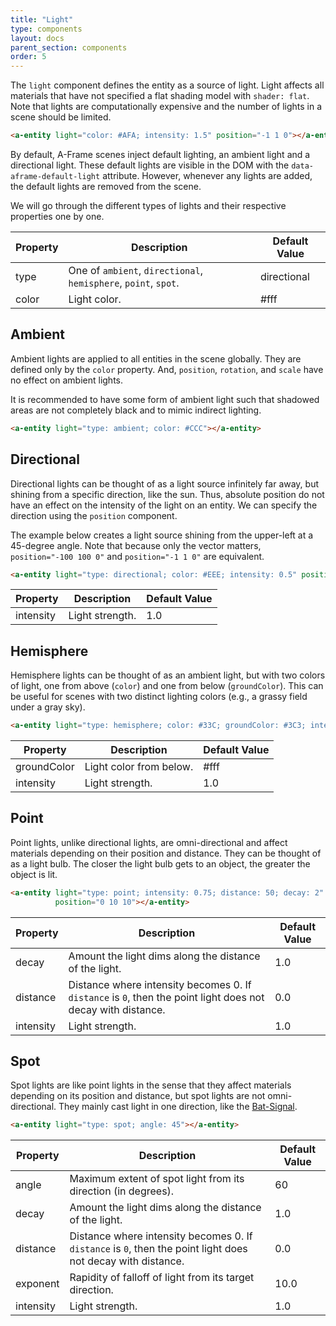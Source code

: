```yaml
---
title: "Light"
type: components
layout: docs
parent_section: components
order: 5
---
```


The `light` component defines the entity as a source of light. Light affects all materials that have not specified a flat shading model with `shader: flat`. Note that lights are computationally expensive and the number of lights in a scene should be limited.

```html
<a-entity light="color: #AFA; intensity: 1.5" position="-1 1 0"></a-entity>
```

By default, A-Frame scenes inject default lighting, an ambient light and a directional light. These default lights are visible in the DOM with the `data-aframe-default-light` attribute. However, whenever any lights are added, the default lights are removed from the scene.

We will go through the different types of lights and their respective properties one by one.

| Property  | Description                                                     | Default Value |
|-----------|-----------------------------------------------------------------|---------------|
| type      | One of `ambient`, `directional`, `hemisphere`, `point`, `spot`. | directional   |
| color     | Light color.                                                    | #fff          |

## Ambient

Ambient lights are applied to all entities in the scene globally. They are defined only by the `color` property. And, `position`, `rotation`, and `scale` have no effect on ambient lights.

It is recommended to have some form of ambient light such that shadowed areas
are not completely black and to mimic indirect lighting.

```html
<a-entity light="type: ambient; color: #CCC"></a-entity>
```

## Directional

Directional lights can be thought of as a light source infinitely far away, but shining from a specific direction, like the sun. Thus, absolute position do not have an effect on the intensity of the light on an entity. We can specify the direction using the `position` component.

The example below creates a light source shining from the upper-left at a 45-degree angle. Note that because only the vector matters, `position="-100 100 0"` and `position="-1 1 0"` are equivalent.

```html
<a-entity light="type: directional; color: #EEE; intensity: 0.5" position="-1 1 0"></a-entity>
```

| Property  | Description     | Default Value |
|-----------|-----------------|---------------|
| intensity | Light strength. | 1.0           |

## Hemisphere

Hemisphere lights can be thought of as an ambient light, but with two colors of light, one from above (`color`) and one from below (`groundColor`). This can be useful for scenes with two distinct lighting colors (e.g., a grassy field under a gray sky).

```html
<a-entity light="type: hemisphere; color: #33C; groundColor: #3C3; intensity: 2"></a-entity>
```

| Property    | Description             | Default Value |
|-------------|-------------------------|---------------|
| groundColor | Light color from below. | #fff          |
| intensity   | Light strength.         | 1.0           |

## Point

Point lights, unlike directional lights, are omni-directional and affect materials depending on their position and distance. They can be thought of as a light bulb. The closer the light bulb gets to an object, the greater the object is lit.

```html
<a-entity light="type: point; intensity: 0.75; distance: 50; decay: 2"
          position="0 10 10"></a-entity>
```

| Property    | Description                                                                                                | Default Value |
|-------------|------------------------------------------------------------------------------------------------------------|---------------|
| decay       | Amount the light dims along the distance of the light.                                                     | 1.0           |
| distance    | Distance where intensity becomes 0. If `distance` is `0`, then the point light does not decay with distance. | 0.0           |
| intensity   | Light strength.                                                                                            | 1.0           |

## Spot

Spot lights are like point lights in the sense that they affect materials depending on its position and distance, but spot lights are not omni-directional. They mainly cast light in one direction, like the [Bat-Signal](https://en.wikipedia.org/wiki/Bat-Signal).

```html
<a-entity light="type: spot; angle: 45"></a-entity>
```

| Property    | Description                                                                                                | Default Value |
|-------------|------------------------------------------------------------------------------------------------------------|---------------|
| angle       | Maximum extent of spot light from its direction (in degrees).                                               | 60            |
| decay       | Amount the light dims along the distance of the light.                                                     | 1.0           |
| distance    | Distance where intensity becomes 0. If `distance` is `0`, then the point light does not decay with distance. | 0.0           |
| exponent    | Rapidity of falloff of light from its target direction.                                                    | 10.0          |
| intensity   | Light strength.                                                                                            | 1.0           |
